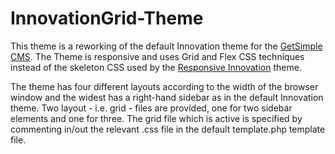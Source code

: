 # InnovationGrid-Theme

This theme is a reworking of the default Innovation theme for the [GetSimple CMS](http://get-simple.info).
The Theme is responsive and uses Grid and Flex CSS techniques instead of the skeleton CSS used by the [Responsive Innovation](http://get-simple.info/extend/theme/responsive-innovation/615/) theme.

The theme has four different layouts according to the width of the browser window and the widest has a right-hand sidebar as in the default Innovation theme. Two layout - i.e. grid - files are provided, one for two sidebar elements and one for three. The grid file which is active is specified by commenting in/out the relevant .css file in the default template.php template file.
